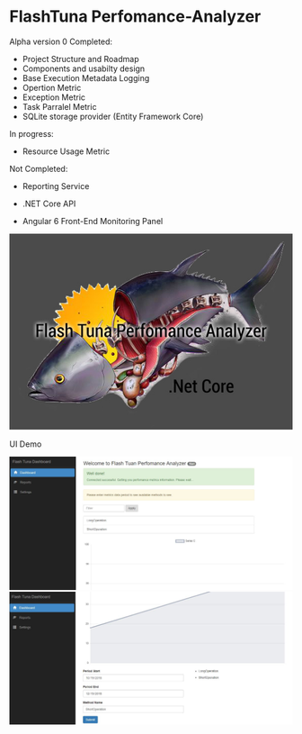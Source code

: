# FlashTuna Perfomance-Analyzer

Alpha version 0
Completed:
* Project Structure and Roadmap
* Components and usabilty design
* Base Execution Metadata Logging
* Opertion Metric
* Exception Metric
* Task Parralel Metric
* SQLite storage provider (Entity Framework Core)

In progress:
* Resource Usage Metric

Not Completed:
* Reporting Service

* .NET Core API
* Angular 6 Front-End Monitoring Panel


![logo](Tuna.jpg?raw=true "Title")

UI Demo

![logo](main.JPG?raw=true "Title")
![logo](demo.JPG?raw=true "Title")
